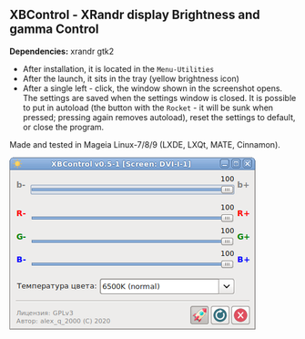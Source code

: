 XBControl - XRandr display Brightness and gamma Control
--
**Dependencies:** xrandr gtk2
  
- After installation, it is located in the `Menu-Utilities`
- After the launch, it sits in the tray (yellow brightness icon)
- After a single left - click, the window shown in the screenshot opens. The settings are saved when the settings window is closed. It is possible to put in autoload (the button with the `Rocket` - it will be sunk when pressed; pressing again removes autoload), reset the settings to default, or close the program.

Made and tested in Mageia Linux-7/8/9 (LXDE, LXQt, MATE, Cinnamon).

![](https://github.com/AKotov-dev/xbcontrol/blob/main/ScreenShot.png)

